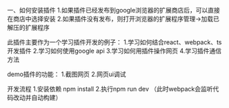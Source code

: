 一、如何安装插件
   1.如果插件已经发布到google浏览器的扩展商店后，可以直接在商店中选择安装
   2.如果插件没有发布，则打开浏览器的扩展程序管理->加载已解压的扩展程序

此插件主要作为一个学习插件开发的例子：
1.学习如何结合react、webpack、ts开发插件
2.学习如何使用google api
3.学习如何用插件操作网页
4.学习插件通信方法

demo插件的功能：
1.截图网页
2.网页ui调试
 



开发流程
1.安装依赖 npm install
2.执行npm run dev （此时webpack会监听代码改动并自动构建）





